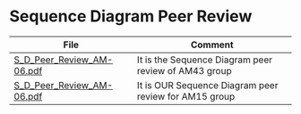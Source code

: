 # Sequence Diagram Peer Review

| File                                                                                                                                                            | Comment                                               |
|-----------------------------------------------------------------------------------------------------------------------------------------------------------------|-------------------------------------------------------|
| [S_D_Peer_Review_AM-06.pdf](https://github.com/federicodeintrona/IS23-AM06/blob/main/Peer%20Review/Sequence%20Diagram%20Peer%20Review/S_D_Peer_review_AM06.pdf) | It is the Sequence Diagram peer review of AM43 group  |
| [S_D_Peer_Review_AM-06.pdf](https://github.com/federicodeintrona/IS23-AM06/blob/main/Peer%20Review/Sequence%20Diagram%20Peer%20Review/S_D_Peer_review_AM06.pdf) | It is OUR Sequence Diagram peer review for AM15 group |
